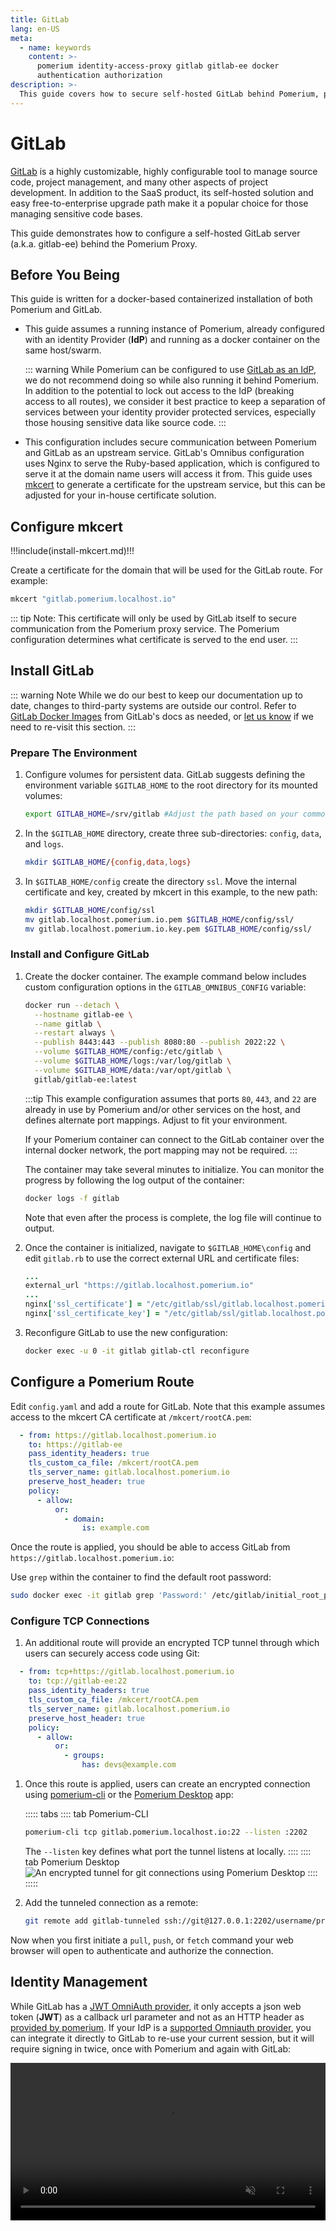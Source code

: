 ```yaml
---
title: GitLab
lang: en-US
meta:
  - name: keywords
    content: >-
      pomerium identity-access-proxy gitlab gitlab-ee docker
      authentication authorization
description: >-
  This guide covers how to secure self-hosted GitLab behind Pomerium, providing authentication and authorization through your IdP.
---
```


# GitLab

[GitLab] is a highly customizable, highly configurable tool to manage source code, project management, and many other aspects of project development. In addition to the SaaS product, its self-hosted solution and easy free-to-enterprise upgrade path make it a popular choice for those managing sensitive code bases.

This guide demonstrates how to configure a self-hosted GitLab server (a.k.a. gitlab-ee) behind the Pomerium Proxy.

## Before You Being

This guide is written for a docker-based containerized installation of both Pomerium and GitLab.

- This guide assumes a running instance of Pomerium, already configured with an identity Provider (**IdP**) and running as a docker container on the same host/swarm.

    ::: warning
    While Pomerium can be configured to use [GitLab as an IdP], we do not recommend doing so while also running it behind Pomerium. In addition to the potential to lock out access to the IdP (breaking access to all routes), we consider it best practice to keep a separation of services between your identity provider protected services, especially those housing sensitive data like source code.
    :::

- This configuration includes secure communication between Pomerium and GitLab as an upstream service. GitLab's Omnibus configuration uses Nginx to serve the Ruby-based application, which is configured to serve it at the domain name users will access it from. This guide uses [mkcert] to generate a certificate for the upstream service, but this can be adjusted for your in-house certificate solution.

## Configure mkcert
!!!include(install-mkcert.md)!!!

Create a certificate for the domain that will be used for the GitLab route. For example:

```bash
mkcert "gitlab.pomerium.localhost.io"
```

::: tip Note:
This certificate will only be used by GitLab itself to secure communication from the Pomerium proxy service. The Pomerium configuration determines what certificate is served to the end user.
:::

## Install GitLab

::: warning Note
While we do our best to keep our documentation up to date, changes to third-party systems are outside our control. Refer to [GitLab Docker Images] from GitLab's docs as needed, or [let us know](https://github.com/pomerium/pomerium/issues/new?assignees=&labels=&template=bug_report.md) if we need to re-visit this section.
:::

### Prepare The Environment

1. Configure volumes for persistent data. GitLab suggests defining the environment variable `$GITLAB_HOME` to the root directory for its mounted volumes:

    ```bash
    export GITLAB_HOME=/srv/gitlab #Adjust the path based on your common Docker volume location.
    ```

1. In the `$GITLAB_HOME` directory, create three sub-directories: `config`, `data`, and `logs`.

    ```bash
    mkdir $GITLAB_HOME/{config,data,logs}
    ```

1. In `$GITLAB_HOME/config` create the directory `ssl`. Move the internal certificate and key, created by mkcert in this example, to the new path:

    ```bash
    mkdir $GITLAB_HOME/config/ssl
    mv gitlab.localhost.pomerium.io.pem $GITLAB_HOME/config/ssl/
    mv gitlab.localhost.pomerium.io.key.pem $GITLAB_HOME/config/ssl/
    ```

### Install and Configure GitLab

1. Create the docker container. The example command below includes custom configuration options in the `GITLAB_OMNIBUS_CONFIG` variable:

    ```bash
    docker run --detach \
      --hostname gitlab-ee \
      --name gitlab \
      --restart always \
      --publish 8443:443 --publish 8080:80 --publish 2022:22 \
      --volume $GITLAB_HOME/config:/etc/gitlab \
      --volume $GITLAB_HOME/logs:/var/log/gitlab \
      --volume $GITLAB_HOME/data:/var/opt/gitlab \
      gitlab/gitlab-ee:latest
    ```

    :::tip
    This example configuration assumes that ports `80`, `443`, and `22` are already in use by Pomerium and/or other services on the host, and defines alternate port mappings. Adjust to fit your environment.

    If your Pomerium container can connect to the GitLab container over the internal docker network, the port mapping may not be required.
    :::

    The container may take several minutes to initialize. You can monitor the progress by following the log output of the container:

    ```bash
    docker logs -f gitlab
    ```

    Note that even after the process is complete, the log file will continue to output.

1. Once the container is initialized, navigate to `$GITLAB_HOME\config` and edit `gitlab.rb` to use the correct external URL and certificate files:

    ```rb
    ...
    external_url "https://gitlab.localhost.pomerium.io"
    ...
    nginx['ssl_certificate'] = "/etc/gitlab/ssl/gitlab.localhost.pomerium.io.pem"
    nginx['ssl_certificate_key'] = "/etc/gitlab/ssl/gitlab.localhost.pomerium.io-key.pem"
    ```

1. Reconfigure GitLab to use the new configuration:

    ```bash
    docker exec -u 0 -it gitlab gitlab-ctl reconfigure
    ```

## Configure a Pomerium Route

Edit `config.yaml` and add a route for GitLab. Note that this example assumes access to the mkcert CA certificate at `/mkcert/rootCA.pem`:

```yaml
  - from: https://gitlab.localhost.pomerium.io
    to: https://gitlab-ee
    pass_identity_headers: true
    tls_custom_ca_file: /mkcert/rootCA.pem
    tls_server_name: gitlab.localhost.pomerium.io
    preserve_host_header: true
    policy:
      - allow:
          or:
            - domain:
                is: example.com
```

Once the route is applied, you should be able to access GitLab from `https://gitlab.localhost.pomerium.io`:

Use `grep` within the container to find the default root password:

```bash
sudo docker exec -it gitlab grep 'Password:' /etc/gitlab/initial_root_password
```

### Configure TCP Connections

1. An additional route will provide an encrypted TCP tunnel through which users can securely access code using Git:

  ```yaml
    - from: tcp+https://gitlab.localhost.pomerium.io
      to: tcp://gitlab-ee:22
      pass_identity_headers: true
      tls_custom_ca_file: /mkcert/rootCA.pem
      tls_server_name: gitlab.localhost.pomerium.io
      preserve_host_header: true
      policy:
        - allow:
            or:
              - groups:
                  has: devs@example.com
  ```

1. Once this route is applied, users can create an encrypted connection using [pomerium-cli] or the [Pomerium Desktop] app:

    ::::: tabs
    :::: tab Pomerium-CLI
    ```bash
    pomerium-cli tcp gitlab.pomerium.localhost.io:22 --listen :2202
    ```

    The `--listen` key defines what port the tunnel listens at locally.
    ::::
    :::: tab Pomerium Desktop
    ![An encrypted tunnel for git connections using Pomerium Desktop](./img/gitlab/gitlab-desktop-connection.png)
    ::::
    :::::

1. Add the tunneled connection as a remote:

    ```bash
    git remote add gitlab-tunneled ssh://git@127.0.0.1:2202/username/project-name
    ```

Now when you first initiate a `pull`, `push`, or `fetch` command your web browser will open to authenticate and authorize the connection.

## Identity Management

While GitLab has a [JWT OmniAuth provider], it only accepts a json web token (**JWT**) as a callback url parameter and not as an HTTP header as [provided by pomerium](/reference/readme.md#pass-identity-headers). If your IdP is a [supported Omniauth provider](https://docs.gitlab.com/ee/integration/omniauth.html#supported-providers), you can integrate it directly to GitLab to re-use your current session, but it will require signing in twice, once with Pomerium and again with GitLab:

<video controls  muted="true" playsinline="" width="100%" control=""><source src="./img/gitlab/gitlab-login.webm" type="video/webm">
Your browser does not support the video tag.
</video>


[GitLab]: https://gitlab.com/
[GitLab as an IdP]: /docs/identity-providers/gitlab
[GitLab Docker Images]: https://docs.gitlab.com/ee/install/docker.html
[JWT OmniAuth provider]: https://docs.gitlab.com/ee/administration/auth/jwt.html
[mkcert]: https://github.com/FiloSottile/mkcert
[pomerium-cli]: /docs/releases.md#pomerium-cli
[Pomerium Desktop]: https://github.com/pomerium/desktop-client/releases